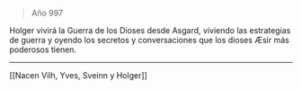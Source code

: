 > Año 997

Holger vivirá la Guerra de los Dioses desde Asgard, viviendo las estrategias de guerra y oyendo los secretos y conversaciones que los dioses Æsir más poderosos tienen.

---

[[Nacen Vilh, Yves, Sveinn y Holger]]